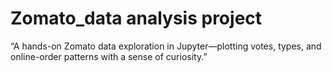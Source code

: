 # Zomato_data analysis project
“A hands-on Zomato data exploration in Jupyter—plotting votes, types, and online-order patterns with a sense of curiosity.”

